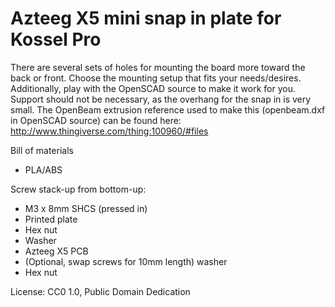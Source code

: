 # Azteeg X5 mini snap in plate for Kossel Pro

There are several sets of holes for mounting the board more toward the back or front. Choose the mounting setup that fits your needs/desires. Additionally, play with the OpenSCAD source to make it work for you.
Support should not be necessary, as the overhang for the snap in is very small.
The OpenBeam extrusion reference used to make this (openbeam.dxf in OpenSCAD source) can be found here: http://www.thingiverse.com/thing:100960/#files

Bill of materials

- PLA/ABS

Screw stack-up from bottom-up:
- M3 x 8mm SHCS (pressed in) 
- Printed plate 
- Hex nut 
- Washer 
- Azteeg X5 PCB 
- (Optional, swap screws for 10mm length) washer 
- Hex nut

License: CC0 1.0, Public Domain Dedication
